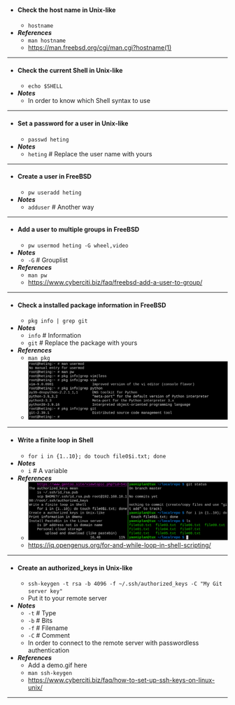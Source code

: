 - #### Check the host name in Unix-like
    - `hostname`
- ***References***
    - `man hostname`
    - https://man.freebsd.org/cgi/man.cgi?hostname(1)
- ---
- #### Check the current Shell in Unix-like
    - `echo $SHELL`
- ***Notes***
    - In order to know which Shell syntax to use
- ---
- #### Set a password for a user in Unix-like
    - `passwd heting`
- ***Notes***
    - `heting` # Replace the user name with yours
- ---
- #### Create a user in FreeBSD
    - `pw useradd heting`
- ***Notes***
    - `adduser` # Another way
- ---
- #### Add a user to multiple groups in FreeBSD
    - `pw usermod heting -G wheel,video`
- ***Notes***
    - `-G` # Grouplist
- ***References***
    - `man pw`
    - https://www.cyberciti.biz/faq/freebsd-add-a-user-to-group/
- ---
- #### Check a installed package information in FreeBSD
    - `pkg info | grep git`
- ***Notes***
    - `info` # Information
    - `git` # Replace the package with yours
- ***References***
    - `man pkg`
    - ![2023-02-10_09:28:48.png](../assets/2023-02-10_09:28:48.png)
- ---
- #### Write a finite loop in Shell
    - `for i in {1..10}; do touch file0$i.txt; done`
- ***Notes***
    - `i` # A variable
- ***References***
    - ![2023-02-10_10:56:53.png](../assets/2023-02-10_10:56:53.png)
    - https://iq.opengenus.org/for-and-while-loop-in-shell-scripting/
- ---
- #### Create an authorized_keys in Unix-like
    - `ssh-keygen -t rsa -b 4096 -f ~/.ssh/authorized_keys -C "My Git server key"`
    - Put it to your remote server
- ***Notes***
    - `-t` # Type
    - `-b` # Bits
    - `-f` # Filename
    - `-C` # Comment
    - In order to connect to the remote server with passwordless authentication
- ***References***
    - Add a demo.gif here
    - `man ssh-keygen`
    - https://www.cyberciti.biz/faq/how-to-set-up-ssh-keys-on-linux-unix/
- ---
